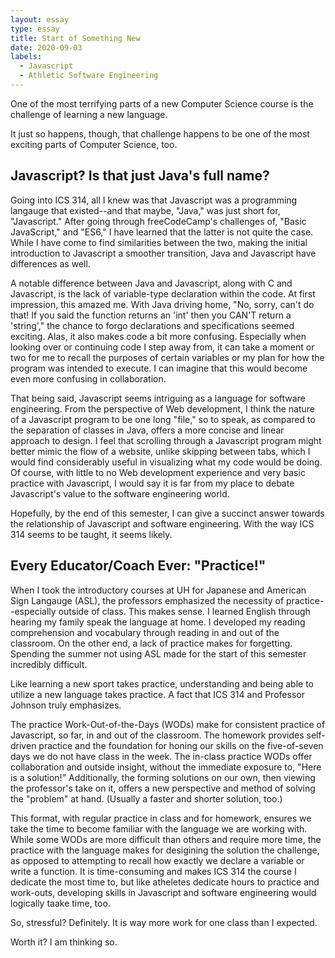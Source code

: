 ```yaml
---
layout: essay
type: essay
title: Start of Something New
date: 2020-09-03
labels:
  - Javascript
  - Athletic Software Engineering
---
```


One of the most terrifying parts of a new Computer Science course is the challenge of learning a new language.

It just so happens, though, that challenge happens to be one of the most exciting parts of Computer Science, too.

## Javascript? Is that just Java's full name?

Going into ICS 314, all I knew was that Javascript was a programming langauge that existed--and that maybe, "Java," was just short for, "Javascript." After going through freeCodeCamp's challenges of, "Basic JavaScript," and "ES6," I have learned that the latter is not quite the case. While I have come to find similarities between the two, making the initial introduction to Javascript a smoother transition, Java and Javascript have differences as well.

A notable difference between Java and Javascript, along with C and Javascript, is the lack of variable-type declaration within the code. At first impression, this amazed me. With Java driving home, "No, sorry, can't do that! If you said the function returns an 'int' then you CAN'T return a 'string'," the chance to forgo declarations and specifications seemed exciting. Alas, it also makes code a bit more confusing. Especially when looking over or continuing code I step away from, it can take a moment or two for me to recall the purposes of certain variables or my plan for how the program was intended to execute. I can imagine that this would become even more confusing in collaboration.

That being said, Javascript seems intriguing as a language for software engineering. From the perspective of Web development, I think the nature of a Javascript program to be one long "file," so to speak, as compared to the separation of classes in Java, offers a more concise and linear approach to design. I feel that scrolling through a Javascript program might better mimic the flow of a website, unlike skipping between tabs, which I would find considerably useful in visualizing what my code would be doing. Of course, with little to no Web development experience and very basic practice with Javascript, I would say it is far from my place to debate Javascript's value to the software engineering world.

Hopefully, by the end of this semester, I can give a succinct answer towards the relationship of Javascript and software engineering. With the way ICS 314 seems to be taught, it seems likely.

## Every Educator/Coach Ever: "Practice!"

When I took the introductory courses at UH for Japanese and American Sign Langauge (ASL), the professors emphasized the necessity of practice--especially outside of class. This makes sense. I learned English through hearing my family speak the language at home. I developed my reading comprehension and vocabulary through reading in and out of the classroom. On the other end, a lack of practice makes for forgetting. Spending the summer not using ASL made for the start of this semester incredibly difficult.

Like learning a new sport takes practice, understanding and being able to utilize a new language takes practice. A fact that ICS 314 and Professor Johnson truly emphasizes.

The practice Work-Out-of-the-Days (WODs) make for consistent practice of Javascript, so far, in and out of the classroom. The homework provides self-driven practice and the foundation for honing our skills on the five-of-seven days we do not have class in the week. The in-class practice WODs offer collaboration and outside insight, without the immediate exposure to, "Here is a solution!" Additionally, the forming solutions on our own, then viewing the professor's take on it, offers a new perspective and method of solving the "problem" at hand. (Usually a faster and shorter solution, too.)

This format, with regular practice in class and for homework, ensures we take the time to become familiar with the language we are working with. While some WODs are more difficult than others and require more time, the practice with the language makes for desigining the solution the challenge, as opposed to attempting to recall how exactly we declare a variable or write a function. It is time-consuming and makes ICS 314 the course I dedicate the most time to, but like atheletes dedicate hours to practice and work-outs, developing skills in Javascript and software engineering would logically taake time, too.

So, stressful? Definitely. It is way more work for one class than I expected.

Worth it? I am thinking so.


